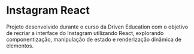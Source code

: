# Instagram React

Projeto desenvolvido durante o curso da Driven Education com o objetivo de recriar a interface do Instagram utilizando React, explorando componentização, manipulação de estado e renderização dinâmica de elementos.
